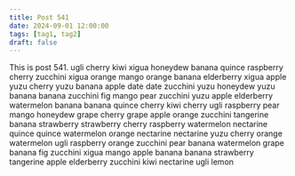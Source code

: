 ```yaml
---
title: Post 541
date: 2024-09-01 12:00:00
tags: [tag1, tag2]
draft: false
---
```

This is post 541.
ugli
cherry
kiwi
xigua
honeydew
banana
quince
raspberry
cherry
zucchini
xigua
orange
mango
orange
banana
elderberry
xigua
apple
yuzu
cherry
yuzu
banana
apple
date
date
zucchini
yuzu
honeydew
yuzu
banana
banana
zucchini
fig
mango
pear
zucchini
yuzu
apple
elderberry
watermelon
banana
banana
quince
cherry
kiwi
cherry
ugli
raspberry
pear
mango
honeydew
grape
cherry
grape
apple
orange
zucchini
tangerine
banana
strawberry
strawberry
cherry
raspberry
watermelon
nectarine
quince
quince
watermelon
orange
nectarine
nectarine
yuzu
cherry
orange
watermelon
ugli
raspberry
orange
zucchini
pear
banana
watermelon
grape
banana
fig
zucchini
xigua
mango
apple
banana
banana
strawberry
tangerine
apple
elderberry
zucchini
kiwi
nectarine
ugli
lemon
